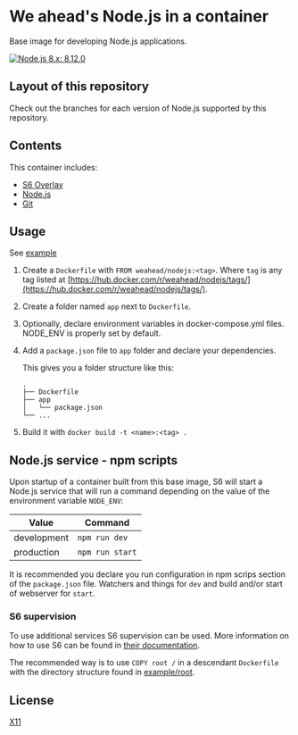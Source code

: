 # We ahead's Node.js in a container

Base image for developing Node.js applications.

[![Node.js 8.x: 8.12.0](https://img.shields.io/badge/Node.js--x.x:-8.12.0-green.svg)](https://github.com/weahead/docker-nodejs/tree/8.12.0)

## Layout of this repository

Check out the branches for each version of Node.js supported by this repository.


## Contents

This container includes:

- [S6 Overlay](https://github.com/just-containers/s6-overlay)
- [Node.js](https://nodejs.org/)
- [Git](https://git-scm.com/)


## Usage

See [example](example)

1. Create a `Dockerfile` with `FROM weahead/nodejs:<tag>`. Where `tag` is any
   tag listed at [https://hub.docker.com/r/weahead/nodejs/tags/](https://hub.docker.com/r/weahead/nodejs/tags/).

2. Create a folder named `app` next to `Dockerfile`.

3. Optionally, declare environment variables in docker-compose.yml files.
   NODE_ENV is properly set by default.

4. Add a `package.json` file to `app` folder and declare your dependencies.

   This gives you a folder structure like this:

   ```
   .
   ├── Dockerfile
   ├── app
   │   └── package.json
   └── ...
   ```

5. Build it with `docker build -t <name>:<tag> .`


## Node.js service - npm scripts

Upon startup of a container built from this base image, S6 will start a Node.js
service that will run a command depending on the value of the environment
variable `NODE_ENV`:

| Value       | Command         |
|-------------|-----------------|
| development | `npm run dev`   |
| production  | `npm run start` |

It is recommended you declare you run configuration in npm scrips section of
the `package.json` file. Watchers and things for `dev` and build and/or start
of webserver for `start`.


### S6 supervision

To use additional services S6 supervision can be used. More information on how
to use S6 can be found in [their documentation](https://github.com/just-containers/s6-overlay).

The recommended way is to use `COPY root /` in a descendant `Dockerfile` with
the directory structure found in [example/root](example/root).


## License

[X11](LICENSE)
